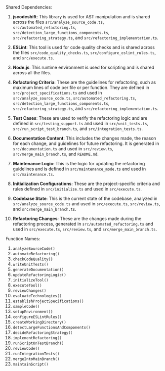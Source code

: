 Shared Dependencies:

1. **jscodeshift**: This library is used for AST manipulation and is shared across the files `src/analyze_source_code.ts`, `src/automated_refactoring.ts`, `src/detection_large_functions_components.ts`, `src/refactoring_strategy.ts`, and `src/refactoring_implementation.ts`.

2. **ESLint**: This tool is used for code quality checks and is shared across the files `src/code_quality_checks.ts`, `src/configure_eslint_rules.ts`, and `src/execute.ts`.

3. **Node.js**: This runtime environment is used for scripting and is shared across all the files.

4. **Refactoring Criteria**: These are the guidelines for refactoring, such as maximum lines of code per file or per function. They are defined in `src/project_specifications.ts` and used in `src/analyze_source_code.ts`, `src/automated_refactoring.ts`, `src/detection_large_functions_components.ts`, `src/refactoring_strategy.ts`, and `src/refactoring_implementation.ts`.

5. **Test Cases**: These are used to verify the refactoring logic and are defined in `src/testing_support.ts` and used in `src/unit_tests.ts`, `src/run_script_test_branch.ts`, and `src/integration_tests.ts`.

6. **Documentation Content**: This includes the changes made, the reason for each change, and guidelines for future refactoring. It is generated in `src/documentation.ts` and used in `src/review.ts`, `src/merge_main_branch.ts`, and `README.md`.

7. **Maintenance Logic**: This is the logic for updating the refactoring guidelines and is defined in `src/maintenance_mode.ts` and used in `src/maintenance.ts`.

8. **Initialization Configurations**: These are the project-specific criteria and rules defined in `src/initialize.ts` and used in `src/execute.ts`.

9. **Codebase State**: This is the current state of the codebase, analyzed in `src/analyze_source_code.ts` and used in `src/execute.ts`, `src/review.ts`, and `src/merge_main_branch.ts`.

10. **Refactoring Changes**: These are the changes made during the refactoring process, generated in `src/automated_refactoring.ts` and used in `src/execute.ts`, `src/review.ts`, and `src/merge_main_branch.ts`.

Function Names:

1. `analyzeSourceCode()`
2. `automateRefactoring()`
3. `checkCodeQuality()`
4. `writeUnitTests()`
5. `generateDocumentation()`
6. `updateRefactoringLogic()`
7. `initializeTool()`
8. `executeTool()`
9. `reviewChanges()`
10. `evaluateTechnologies()`
11. `establishProjectSpecifications()`
12. `sampleCode()`
13. `setupEnvironment()`
14. `configureESLintRules()`
15. `createWorkingDirectory()`
16. `detectLargeFunctionsAndComponents()`
17. `decideRefactoringStrategy()`
18. `implementRefactoring()`
19. `runScriptOnTestBranch()`
20. `reviewCode()`
21. `runIntegrationTests()`
22. `mergeIntoMainBranch()`
23. `maintainScript()`